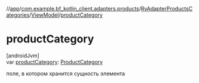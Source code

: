 //[app](../../../../index.md)/[com.example.bf_kotlin_client.adapters.products](../../index.md)/[RvAdapterProductsCategories](../index.md)/[ViewModel](index.md)/[productCategory](product-category.md)

# productCategory

[androidJvm]\
var [productCategory](product-category.md): [ProductCategory](../../../com.example.bf_kotlin_client.dtos.entities/-product-category/index.md)

поле, в котором хранится сущность элемента
